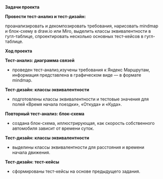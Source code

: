 **Задачи проекта**

**Провести тест-анализ и тест-дизайн:**

проанализировать и декомпозировать требования,
нарисовать mindmap и блок-схему в draw.io или Miro,
выделить классы эквивалентности в гугл-таблице,
спроектировать несколько основных тест-кейсов в гугл-таблице.

**Ход проекта**

**Тест-анализ: диаграмма связей**
- проведен тест-анализ,изучены требования к Яндекс Маршрутам, информация представлена в графическом виде — в формате mindmap.

**Тест-дизайн: классы эквивалентности**
- подготовлены классы эквивалентности и тестовые значения для полей «Время начала поездки», «Откуда» и «Куда».

**Повторный тест-анализ: блок-схема**
- создана блок-схема, иллюстрирующая, как скорость собственного автомобиля зависит от времени суток.

**Тест-дизайн: классы эквивалентности**
- выделины классы эквивалентности для расстояния и времени начала движения.

**Тест-дизайн: тест-кейсы**
- сформированы тест-кейсы на основе предыдущего задания.
